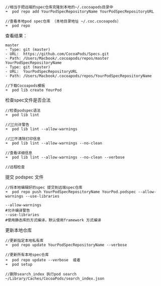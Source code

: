 
```
//相当于把远端的spec仓库克隆到本地的~/.cocoapods目录中
➜  pod repo add YourPodSpecRepositoryName YourPodSpecRepositoryURL
```
```
//查看本地pod spec仓库 （本地目录地址 ~/.coc.cocoapods）
➜  pod repo
```

查看结果：

    master
    - Type: git (master)
    - URL:  https://github.com/CocoaPods/Specs.git
    - Path: /Users/Macbook/.cocoapods/repos/master
    YourPodSpecRepositoryName
    - Type: git (master)
    - URL:  YourPodSpecRepositoryURL
    - Path: /Users/Macbook/.cocoapods/repos/YourPodSpecRepositoryName

```
//下载Cocoapods模板
➜  pod lib create YourPod
```

检查spec文件是否合法
```
//检查podspec语法
➜  pod lib lint

//允许警告
➜  pod lib lint --allow-warnings

//不清除打印信息
➜  pod lib lint --allow-warnings --no-clean

//查看详细信息
➜  pod lib lint --allow-warnings --no-clean --verbose

//远程检查
```

提交 podspec 文件
```
//将本地编辑好的spec 提交到远端spec仓库
➜  pod repo push YourPodSpecRepositoryName YourPod.podspec --allow-warnings --use-libraries

--allow-warnings  
#允许编译警告
--use-libraries
#使用静态库的方式编译，默认使用framework 方式编译
```

更新本地仓库
```
//更新指定本地私有库
➜  pod repo update YourPodSpecRepositoryName --verbose

//更新所有本地spec仓库
➜  pod repo update --verbose  或者
➜  pod setup

//删除search_index 执行pod search
~/Library/Caches/CocoaPods/search_index.json
```
